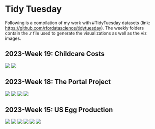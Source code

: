 # Tidy Tuesday 
Following is a compilation of my work with #TidyTuesday datasets (link: https://github.com/rfordatascience/tidytuesday). The weekly folders contain the .r file used to generate the visualizations as well as the viz images.

## 2023-Week 19: Childcare Costs
![](https://github.com/nimishaagr/Tidy-Tuesday/blob/main/2023-19-ChildcareCosts/utah.jpg)
![](https://github.com/nimishaagr/Tidy-Tuesday/blob/main/2023-19-ChildcareCosts/emp-spread.gif)

## 2023-Week 18: The Portal Project
![](https://github.com/nimishaagr/Tidy-Tuesday/blob/main/2023-18-PortalProject/big_heavy_rodents.jpg)
![](https://github.com/nimishaagr/Tidy-Tuesday/blob/main/2023-18-PortalProject/hfl_wgt.jpg)
![](https://github.com/nimishaagr/Tidy-Tuesday/blob/main/2023-18-PortalProject/spcies_density_trtmt.jpg)
![](https://github.com/nimishaagr/Tidy-Tuesday/blob/main/2023-18-PortalProject/species_pregnant.jpg)

## 2023-Week 15: US Egg Production
![](https://github.com/nimishaagr/Tidy-Tuesday/blob/main/2023-15-EggProduction/cagefree_hg.jpg)
![](https://github.com/nimishaagr/Tidy-Tuesday/blob/main/2023-15-EggProduction/all_hatchtable.jpg)
![](https://github.com/nimishaagr/Tidy-Tuesday/blob/main/2023-15-EggProduction/hens_sankey.jpg)
![](https://github.com/nimishaagr/Tidy-Tuesday/blob/main/2023-15-EggProduction/hens_eggs_division.jpg)
![](https://github.com/nimishaagr/Tidy-Tuesday/blob/main/2023-15-EggProduction/hens_months.jpg)
![](https://github.com/nimishaagr/Tidy-Tuesday/blob/main/2023-15-EggProduction/eggs_months.jpg)
